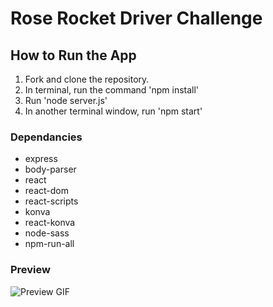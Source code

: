# Rose Rocket Driver Challenge

## How to Run the App

1. Fork and clone the repository.
2. In terminal, run the command 'npm install'
3. Run 'node server.js'
4. In another terminal window, run 'npm start'

### Dependancies

- express
- body-parser
- react
- react-dom
- react-scripts
- konva
- react-konva
- node-sass
- npm-run-all

### Preview

![Preview GIF](/assets/preview.gif)